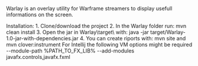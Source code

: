 Warlay is an overlay utility for Warframe streamers to display usefull informations on the screen.

Installation: 
	1. Clone/download the project
	2. In the Warlay folder run: mvn clean install 
	3. Open the jar in Warlay\target\ with: java -jar target/Warlay-1.0-jar-with-dependencies.jar
	4. You can create riports with: mvn site and mvn clover:instrument
	For Intellij the following VM options might be required --module-path %PATH_TO_FX_LIB% --add-modules javafx.controls,javafx.fxml